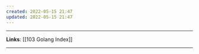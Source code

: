 ```yaml
---
created: 2022-05-15 21:47
updated: 2022-05-15 21:47
---
```

---
**Links**: [[103 Golang Index]]

---
